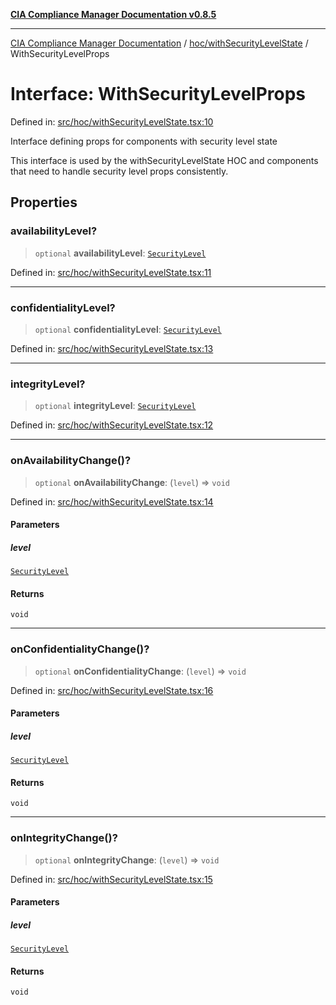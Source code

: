 [**CIA Compliance Manager Documentation v0.8.5**](../../../README.md)

***

[CIA Compliance Manager Documentation](../../../modules.md) / [hoc/withSecurityLevelState](../README.md) / WithSecurityLevelProps

# Interface: WithSecurityLevelProps

Defined in: [src/hoc/withSecurityLevelState.tsx:10](https://github.com/Hack23/cia-compliance-manager/blob/3ae0301247f765ba03c8c0fe645db4718bb8af76/src/hoc/withSecurityLevelState.tsx#L10)

Interface defining props for components with security level state

This interface is used by the withSecurityLevelState HOC and components
that need to handle security level props consistently.

## Properties

### availabilityLevel?

> `optional` **availabilityLevel**: [`SecurityLevel`](../../../types/cia/type-aliases/SecurityLevel.md)

Defined in: [src/hoc/withSecurityLevelState.tsx:11](https://github.com/Hack23/cia-compliance-manager/blob/3ae0301247f765ba03c8c0fe645db4718bb8af76/src/hoc/withSecurityLevelState.tsx#L11)

***

### confidentialityLevel?

> `optional` **confidentialityLevel**: [`SecurityLevel`](../../../types/cia/type-aliases/SecurityLevel.md)

Defined in: [src/hoc/withSecurityLevelState.tsx:13](https://github.com/Hack23/cia-compliance-manager/blob/3ae0301247f765ba03c8c0fe645db4718bb8af76/src/hoc/withSecurityLevelState.tsx#L13)

***

### integrityLevel?

> `optional` **integrityLevel**: [`SecurityLevel`](../../../types/cia/type-aliases/SecurityLevel.md)

Defined in: [src/hoc/withSecurityLevelState.tsx:12](https://github.com/Hack23/cia-compliance-manager/blob/3ae0301247f765ba03c8c0fe645db4718bb8af76/src/hoc/withSecurityLevelState.tsx#L12)

***

### onAvailabilityChange()?

> `optional` **onAvailabilityChange**: (`level`) => `void`

Defined in: [src/hoc/withSecurityLevelState.tsx:14](https://github.com/Hack23/cia-compliance-manager/blob/3ae0301247f765ba03c8c0fe645db4718bb8af76/src/hoc/withSecurityLevelState.tsx#L14)

#### Parameters

##### level

[`SecurityLevel`](../../../types/cia/type-aliases/SecurityLevel.md)

#### Returns

`void`

***

### onConfidentialityChange()?

> `optional` **onConfidentialityChange**: (`level`) => `void`

Defined in: [src/hoc/withSecurityLevelState.tsx:16](https://github.com/Hack23/cia-compliance-manager/blob/3ae0301247f765ba03c8c0fe645db4718bb8af76/src/hoc/withSecurityLevelState.tsx#L16)

#### Parameters

##### level

[`SecurityLevel`](../../../types/cia/type-aliases/SecurityLevel.md)

#### Returns

`void`

***

### onIntegrityChange()?

> `optional` **onIntegrityChange**: (`level`) => `void`

Defined in: [src/hoc/withSecurityLevelState.tsx:15](https://github.com/Hack23/cia-compliance-manager/blob/3ae0301247f765ba03c8c0fe645db4718bb8af76/src/hoc/withSecurityLevelState.tsx#L15)

#### Parameters

##### level

[`SecurityLevel`](../../../types/cia/type-aliases/SecurityLevel.md)

#### Returns

`void`
